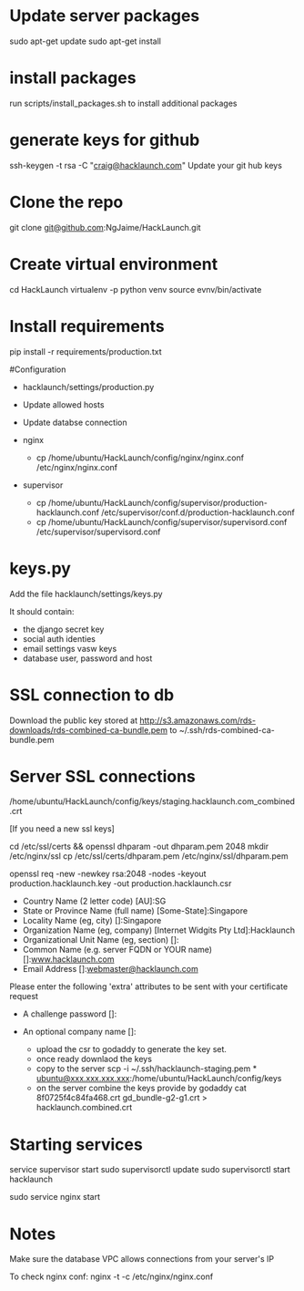
# Update server packages

sudo apt-get update
sudo apt-get install

# install packages

run scripts/install_packages.sh to install additional packages

# generate keys for github

ssh-keygen -t rsa -C "craig@hacklaunch.com"
Update your git hub keys

# Clone the repo

git clone git@github.com:NgJaime/HackLaunch.git

# Create virtual environment

cd HackLaunch
virtualenv -p python venv
source evnv/bin/activate

# Install requirements

pip install -r requirements/production.txt


#Configuration

  * hacklaunch/settings/production.py
  * Update allowed hosts
  * Update databse connection

  * nginx
	* cp /home/ubuntu/HackLaunch/config/nginx/nginx.conf /etc/nginx/nginx.conf

  * supervisor
    * cp /home/ubuntu/HackLaunch/config/supervisor/production-hacklaunch.conf /etc/supervisor/conf.d/production-hacklaunch.conf
    * cp /home/ubuntu/HackLaunch/config/supervisor/supervisord.conf /etc/supervisor/supervisord.conf

# keys.py
Add the file hacklaunch/settings/keys.py

It should contain:
  * the django secret key
  * social auth identies
  * email settings
vasw keys
  * database user, password and host


# SSL connection to db
Download the public key stored at http://s3.amazonaws.com/rds-downloads/rds-combined-ca-bundle.pem to ~/.ssh/rds-combined-ca-bundle.pem


# Server SSL connections

/home/ubuntu/HackLaunch/config/keys/staging.hacklaunch.com_combined.crt

[If you need a new ssl keys]

cd /etc/ssl/certs && openssl dhparam -out dhparam.pem 2048
mkdir /etc/nginx/ssl
cp /etc/ssl/certs/dhparam.pem /etc/nginx/ssl/dhparam.pem

openssl req -new -newkey rsa:2048 -nodes -keyout production.hacklaunch.key -out production.hacklaunch.csr

- Country Name (2 letter code) [AU]:SG
- State or Province Name (full name) [Some-State]:Singapore
- Locality Name (eg, city) []:Singapore
- Organization Name (eg, company) [Internet Widgits Pty Ltd]:Hacklaunch
- Organizational Unit Name (eg, section) []:
- Common Name (e.g. server FQDN or YOUR name) []:www.hacklaunch.com
- Email Address []:webmaster@hacklaunch.com

Please enter the following 'extra' attributes
to be sent with your certificate request
- A challenge password []:
- An optional company name []:

  * upload the csr to godaddy to generate the key set. 
  * once ready downlaod the keys
  * copy to the server scp -i ~/.ssh/hacklaunch-staging.pem * ubuntu@xxx.xxx.xxx.xxx:/home/ubuntu/HackLaunch/config/keys
  * on the server combine the keys provide by godaddy
	cat 8f0725f4c84fa468.crt gd_bundle-g2-g1.crt > hacklaunch.combined.crt

# Starting services
service supervisor start
sudo supervisorctl update
sudo supervisorctl start hacklaunch

sudo service nginx start

# Notes
Make sure the database VPC allows connections from your server's IP

To check nginx conf: nginx -t -c /etc/nginx/nginx.conf
